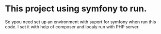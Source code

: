 # This project using symfony to run. 

So ypou need set up an environment with suport for symfony when run this code. I set it with help of composer and localy run with PHP server.
 

